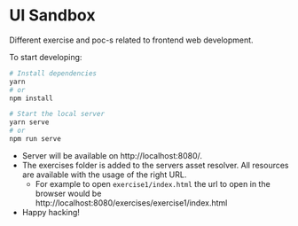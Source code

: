 # UI Sandbox

Different exercise and poc-s related to frontend web development.

To start developing:
```bash
# Install dependencies
yarn
# or
npm install

# Start the local server
yarn serve
# or
npm run serve
```

- Server will be available on http://localhost:8080/.
- The exercises folder is added to the servers asset resolver. All resources are available with the usage of the right URL.
  - For example to open `exercise1/index.html` the url to open in the browser would be http://localhost:8080/exercises/exercise1/index.html
- Happy hacking!
